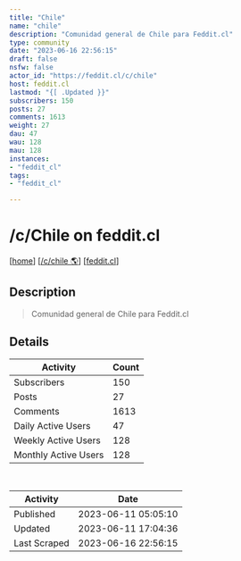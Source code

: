 ```yaml
---
title: "Chile" 
name: "chile"
description: "Comunidad general de Chile para Feddit.cl"
type: community
date: "2023-06-16 22:56:15"
draft: false
nsfw: false
actor_id: "https://feddit.cl/c/chile"
host: feddit.cl
lastmod: "{[ .Updated }}"
subscribers: 150
posts: 27
comments: 1613
weight: 27
dau: 47
wau: 128
mau: 128
instances:
- "feddit_cl"
tags: 
- "feddit_cl"

---
```


# /c/Chile on feddit.cl

[[home](/)]
[[/c/chile 🌎](https://feddit.cl/c/chile)]
[[feddit.cl](/instances/feddit_cl)]


## Description 

<blockquote class="description">
Comunidad general de Chile para Feddit.cl
</blockquote>


## Details

| Activity | Count  |
|----------------------|---|
| Subscribers          | 150 |
| Posts                | 27  |
| Comments             | 1613  |
| Daily Active Users   | 47  |
| Weekly Active Users  | 128  |
| Monthly Active Users | 128  |

<br>

| Activity | Date |
|----------------------|---|
| Published            | 2023-06-11 05:05:10 |
| Updated              | 2023-06-11 17:04:36 |
| Last Scraped         | 2023-06-16 22:56:15 |
